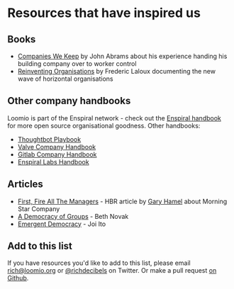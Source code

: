 # Resources that have inspired us

## Books

* [Companies We Keep](https://www.chelseagreen.com/companies-we-keep) by John Abrams about his experience handing his building company over to worker control
* [Reinventing Organisations](http://www.reinventingorganizations.com) by Frederic Laloux documenting the new wave of horizontal organisations

## Other company handbooks

Loomio is part of the Enspiral network - check out the [Enspiral handbook](http://handbook.enspiral.com) for more open source organisational goodness. Other handbooks:

* [Thoughtbot Playbook](https://thoughtbot.com/playbook)
* [Valve Company Handbook](http://www.valvesoftware.com/company/Valve_Handbook_LowRes.pdf)
* [Gitlab Company Handbook](https://about.gitlab.com/handbook/)
* [Enspiral Labs Handbook](https://enspiral.gitbooks.io/enspiral-labs-handbook/content/)

## Articles

* [First, Fire All The Managers](https://hbr.org/2011/12/first-lets-fire-all-the-managers) - HBR article by [Gary Hamel](https://twitter.com/profhamel) about Morning Star Company
* [A Democracy of Groups](http://firstmonday.org/article/view/1289/1209) - Beth Novak
* [Emergent Democracy](https://joi.ito.com/joiwiki/EmergentDemocracyPaper) - Joi Ito

## Add to this list

If you have resources you'd like to add to this list, please email rich@loomio.org or [@richdecibels](http://twitter.com/richdecibels) on Twitter. Or make a pull request [on Github](https://github.com/loomio/loomio-coop-handbook).
